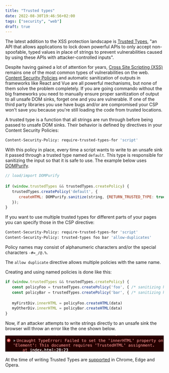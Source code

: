 ```yaml
---
title: "Trusted types"
date: 2022-08-30T19:46:56+02:00
tags: ["security", "web"]
draft: true
---
```


The latest addition to the XSS protection landscape is [Trusted Types](https://w3c.github.io/webappsec-trusted-types/dist/spec/), "an API that allows applications to lock down powerful APIs to only accept non-spoofable, typed values in place of strings to prevent vulnerabilities caused by using these APIs with attacker-controlled inputs".

Despite having gained a lot of attention for years, [Cross Site Scripting (XSS)](https://owasp.org/www-community/attacks/xss/) remains one of the most common types of vulnerabilities on the web. [Content Security Policies](https://developer.mozilla.org/en-US/docs/Web/HTTP/CSP) and automatic sanitization of outputs in frameworks like React and Vue are all powerful mechanisms, but none of them solve the problem completely. If you are going commando without the big frameworks you need to manually ensure proper sanitization of output to all unsafe DOM sinks, forget one and you are vulnerable. If one of the third party libraries you use have bugs and/or are compromised your CSP won't save you because you're still loading the code from trusted locations.

A trusted type is a function that all strings are run through before being passed to unsafe DOM sinks. Their behavior is defined by directives in your Content Security Policies:

```bash
Content-Security-Policy: require-trusted-types-for 'script'
```

With this policy in place, every time a script wants to write to an unsafe sink it passed through a trusted type named `default`. This type is responsible for sanitizing the input so that it is safe to use. The example below uses [DOMPurify](https://github.com/cure53/DOMPurify).

```javascript
// load/import DOMPurify 

if (window.trustedTypes && trustedTypes.createPolicy) {
   trustedTypes.createPolicy('default', {
      createHTML: DOMPurify.sanitize(string, {RETURN_TRUSTED_TYPE: true})
   });
}
```

If you want to use multiple trusted types for different parts of your pages you can specify those in the CSP directive:

```bash
Content-Security-Policy: require-trusted-types-for 'script'
Content-Security-Policy: trusted-types foo bar 'allow-duplicates'
```

Policy names may consist of alphanumeric characters and/or the special characters `-#=_/@.%`. 

The `allow duplicate` directive allows multiple policies with the same name.

Creating and using named policies is done like this:

```javascript
if (window.trustedTypes && trustedTypes.createPolicy) {
   const policyFoo = trustedTypes.createPolicy('foo', { /* sanitizing here */ })
   const policyBar = trustedTypes.createPolicy('bar', { /* sanitizing here */ })

   myFirstDiv.innerHTML = policyFoo.createHTML(data)
   myOtherDiv.innerHTML = policyBar.createHTML(data)
}
```

Now, if an attacker attempts to write strings directly to an unsafe sink the browser will throw an error like the one shown below.

![TypeError](/img/typeerror.png)

At the time of writing Trusted Types are [supported](https://caniuse.com/?search=trusted%20types) in Chrome, Edge and Opera.
